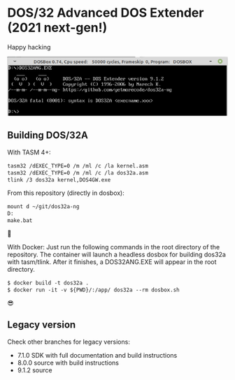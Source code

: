 # DOS/32 Advanced DOS Extender (2021 next-gen!)
 
Happy hacking

![dos32a next gen](doc/dos32ang.png)

## Building DOS/32A

With TASM 4+:

```
tasm32 /dEXEC_TYPE=0 /m /ml /c /la kernel.asm
tasm32 /dEXEC_TYPE=0 /m /ml /c /la dos32a.asm
tlink /3 dos32a kernel,DOS4GW.exe
```

From this repository (directly in dosbox):

```
mount d ~/git/dos32a-ng
D:
make.bat
```

:monocle_face:

With Docker:
Just run the following commands in the root directory of the repository. The container will launch a headless dosbox for building dos32a with tasm/tlink. After it finishes, a DOS32ANG.EXE will appear in the root directory.

```
$ docker build -t dos32a .
$ docker run -it -v ${PWD}/:/app/ dos32a --rm dosbox.sh
```

:sunglasses:

## Legacy version

Check other branches for legacy versions:

* 7.1.0 SDK with full documentation and build instructions
* 8.0.0 source with build instructions
* 9.1.2 source 
